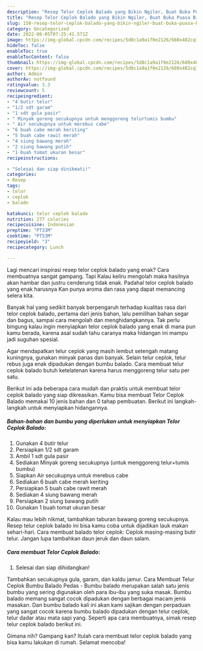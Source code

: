 ```yaml
---
description: "Resep Telor Ceplok Balado yang Bikin Ngiler, Buat Buka Puasa Bisa Manjain Lidah"
title: "Resep Telor Ceplok Balado yang Bikin Ngiler, Buat Buka Puasa Bisa Manjain Lidah"
slug: 150-resep-telor-ceplok-balado-yang-bikin-ngiler-buat-buka-puasa-bisa-manjain-lidah
category: Uncategorized
date: 2022-06-05T07:25:41.571Z
image: https://img-global.cpcdn.com/recipes/5d8c1a9a1f0e2126/680x482cq70/telor-ceplok-balado-foto-resep-utama.jpg
hideToc: false
enableToc: true
enableTocContent: false
thumbnail: https://img-global.cpcdn.com/recipes/5d8c1a9a1f0e2126/680x482cq70/telor-ceplok-balado-foto-resep-utama.jpg
cover: https://img-global.cpcdn.com/recipes/5d8c1a9a1f0e2126/680x482cq70/telor-ceplok-balado-foto-resep-utama.jpg
author: Admin
authorAv: notfound
ratingvalue: 3.3
reviewcount: 5
recipeingredient:
- "4 butir telur"
- "1/2 sdt garam"
- "1 sdt gula pasir"
- " Minyak goreng secukupnya untuk menggoreng telurtumis bumbu"
- " Air secukupnya untuk merebus cabe"
- "6 buah cabe merah keriting"
- "5 buah cabe rawit merah"
- "4 siung bawang merah"
- "2 siung bawang putih"
- "1 buah tomat ukuran besar"
recipeinstructions:

- "Selesai dan siap dinikmati!"
categories:
- Resep
tags:
- telor
- ceplok
- balado

katakunci: telor ceplok balado 
nutrition: 277 calories
recipecuisine: Indonesian
preptime: "PT33M"
cooktime: "PT53M"
recipeyield: "3"
recipecategory: Lunch

---
```



Lagi mencari inspirasi resep telor ceplok balado yang enak? Cara membuatnya sangat gampang. Tapi Kalau keliru mengolah maka hasilnya akan hambar dan justru cenderung tidak enak. Padahal telor ceplok balado yang enak harusnya Kan punya aroma dan rasa yang dapat memancing selera kita.


Banyak hal yang sedikit banyak berpengaruh terhadap kualitas rasa dari telor ceplok balado, pertama dari jenis bahan, lalu pemilihan bahan segar dan bagus, sampai cara mengolah dan menghidangkannya. Tak perlu bingung kalau ingin menyiapkan telor ceplok balado yang enak di mana pun kamu berada, karena asal sudah tahu caranya maka hidangan ini mampu jadi suguhan spesial.

Agar mendapatkan telur ceplok yang masih lembut setengah matang kuningnya, gunakan minyak panas dan banyak. Selain telur ceplok, telur rebus juga enak dipadukan dengan bumbu balado. Cara membuat telur ceplok balado butuh ketelatenan karena harus menggoreng telur satu per satu.


Berikut ini ada beberapa cara mudah dan praktis untuk membuat telor ceplok balado yang siap dikreasikan. Kamu bisa membuat Telor Ceplok Balado memakai 10 jenis bahan dan 0 tahap pembuatan. Berikut ini langkah-langkah untuk menyiapkan hidangannya.

<!--inarticleads1-->

##### Bahan-bahan dan bumbu yang diperlukan untuk menyiapkan Telor Ceplok Balado:

1. Gunakan 4 butir telur
1. Persiapkan 1/2 sdt garam
1. Ambil 1 sdt gula pasir
1. Sediakan  Minyak goreng secukupnya (untuk menggoreng telur+tumis bumbu)
1. Siapkan  Air secukupnya untuk merebus cabe
1. Sediakan 6 buah cabe merah keriting
1. Persiapkan 5 buah cabe rawit merah
1. Sediakan 4 siung bawang merah
1. Persiapkan 2 siung bawang putih
1. Gunakan 1 buah tomat ukuran besar


Kalau mau lebih nikmat, tambahkan taburan bawang goreng secukupnya. Resep telur ceplok balado ini bisa kamu coba untuk dijadikan lauk makan sehari-hari. Cara membuat balado telor ceplok: Ceplok masing-masing butir telur. Jangan lupa tambahkan daun jeruk dan daun salam. 

<!--inarticleads2-->

##### Cara membuat Telor Ceplok Balado:


1. Selesai dan siap dihidangkan!

Tambahkan secukupnya gula, garam, dan kaldu jamur. Cara Membuat Telur Ceplok Bumbu Balado Pedas - Bumbu balado merupakan salah satu jenis bumbu yang sering digunakan oleh para ibu-ibu yang suka masak. Bumbu balado memang sangat cocok dipadukan dengan berbagai macam jenis masakan. Dan bumbu balado kali ini akan kami sajikan dengan perpaduan yang sangat cocok karena bumbu balado dipadukan dengan telur ceplok, telur dadar atau mata sapi yang. Seperti apa cara membuatnya, simak resep telur ceplok balado berikut ini. 

Gimana nih? Gampang kan? Itulah cara membuat telor ceplok balado yang bisa kamu lakukan di rumah. Selamat mencoba!
